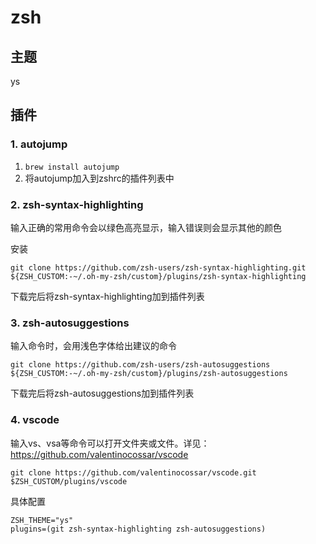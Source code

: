 # zsh

## 主题

ys

## 插件

### 1. autojump

1. `brew install autojump`
2. 将autojump加入到zshrc的插件列表中

### 2. zsh-syntax-highlighting

输入正确的常用命令会以绿色高亮显示，输入错误则会显示其他的颜色

安装
```
git clone https://github.com/zsh-users/zsh-syntax-highlighting.git ${ZSH_CUSTOM:-~/.oh-my-zsh/custom}/plugins/zsh-syntax-highlighting
```
下载完后将zsh-syntax-highlighting加到插件列表

### 3. zsh-autosuggestions

输入命令时，会用浅色字体给出建议的命令

```
git clone https://github.com/zsh-users/zsh-autosuggestions ${ZSH_CUSTOM:-~/.oh-my-zsh/custom}/plugins/zsh-autosuggestions
```

下载完后将zsh-autosuggestions加到插件列表

### 4. vscode

输入vs、vsa等命令可以打开文件夹或文件。详见：https://github.com/valentinocossar/vscode

```
git clone https://github.com/valentinocossar/vscode.git $ZSH_CUSTOM/plugins/vscode
```


具体配置
```
ZSH_THEME="ys"
plugins=(git zsh-syntax-highlighting zsh-autosuggestions)
```




